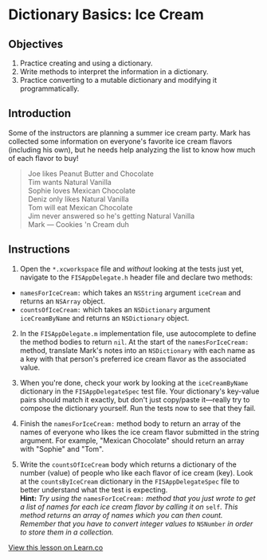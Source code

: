 # Dictionary Basics: Ice Cream

## Objectives

1. Practice creating and using a dictionary.
2. Write methods to interpret the information in a dictionary.
3. Practice converting to a mutable dictionary and modifying it programmatically.

## Introduction

Some of the instructors are planning a summer ice cream party. Mark has collected some information on everyone's favorite ice cream flavors (including his own), but he needs help analyzing the list to know how much of each flavor to buy!

>Joe likes Peanut Butter and Chocolate  
Tim wants Natural Vanilla  
Sophie loves Mexican Chocolate  
Deniz only likes Natural Vanilla  
Tom will eat Mexican Chocolate  
Jim never answered so he's getting Natural Vanilla  
Mark — Cookies 'n Cream duh

## Instructions

1. Open the `*.xcworkspace` file and *without* looking at the tests just yet, navigate to the `FISAppDelegate.h` header file and declare two methods:
  * `namesForIceCream:` which takes an `NSString` argument `iceCream` and returns an `NSArray` object.
  * `countsOfIceCream:` which takes an `NSDictionary` argument `iceCreamByName` and returns an `NSDictionary` object.

2. In the `FISAppDelegate.m` implementation file, use autocomplete to define the method bodies to return `nil`. At the start of the `namesForIceCream:` method, translate Mark's notes into an `NSDictionary` with each name as a key with that person's preferred ice cream flavor as the associated value. 

3. When you're done, check your work by looking at the `iceCreamByName` dictionary in the `FISAppDelegateSpec` test file. Your dictionary's key-value pairs should match it exactly, but don't just copy/paste it—really try to compose the dictionary yourself. Run the tests now to see that they fail.

4. Finish the `namesForIceCream:` method body to return an array of the names of everyone who likes the ice cream flavor submitted in the string argument. For example, "Mexican Chocolate" should return an array with "Sophie" and "Tom".

5. Write the `countsOfIceCream` body which returns a dictionary of the number (value) of people who like each flavor of ice cream (key). Look at the `countsByIceCream` dictionary in the `FISAppDelegateSpec` file to better understand what the test is expecting.  
  **Hint:** *Try using the* `namesForIceCream:` *method that you just wrote to get a list of names for each ice cream flavor by calling it on* `self`. *This method returns an array of names which you can then count. Remember that you have to convert integer values to* `NSNumber` *in order to store them in a collection.*

<a href='https://learn.co/lessons/objc-dictionary-ice-cream' data-visibility='hidden'>View this lesson on Learn.co</a>
